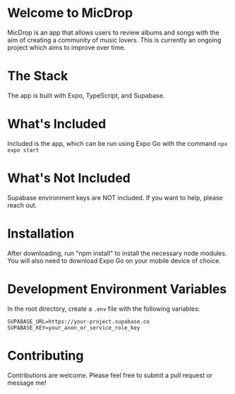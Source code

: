 # Welcome to MicDrop

MicDrop is an app that allows users to review albums and songs with the aim of creating a community of music lovers. This is currently an ongoing project which aims to improve over time.

# The Stack
The app is built with Expo, TypeScript, and Supabase.

# What's Included
Included is the app, which can be run using Expo Go with the command `npx expo start`

# What's Not Included
Supabase environment keys are NOT included. If you want to help, please reach out.

# Installation
After downloading, run "npm install" to install the necessary node modules.
You will also need to download Expo Go on your mobile device of choice.

# Development Environment Variables
In the root directory, create a `.env` file with the following variables:
```
SUPABASE_URL=https://your-project.supabase.co
SUPABASE_KEY=your_anon_or_service_role_key
```

# Contributing
Contributions are welcome. Please feel free to submit a pull request or message me!